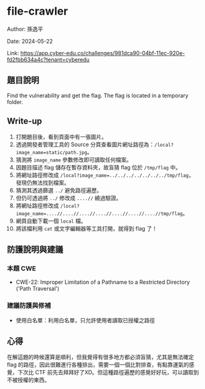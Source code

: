 # file-crawler

Author: 孫逸平

Date: 2024-05-22

Link: https://app.cyber-edu.co/challenges/981dca90-04bf-11ec-920e-fd2fbb634a4c?tenant=cyberedu

## 題目說明

Find the vulnerability and get the flag. The flag is located in a temporary folder.

## Write-up

1. 打開題目後，看到頁面中有一張圖片。
2. 透過開發者管理工具的 Source 分頁查看圖片網址路徑為：`/local?image_name=static/path.jpg`。
3. 猜測將 `image_name` 參數修改即可讀取任何檔案。
4. 因題目描述 flag 儲存在暫存資料夾，故盲猜 flag 位於 `/tmp/flag` 中。
5. 將網址路徑修改成 `/local?image_name=../../../../../../../tmp/flag`，發現仍無法找到檔案。
6. 猜測其透過篩選 `../` 避免路徑遍歷。
7. 但仍可透過將 `../` 修改成 `....//` 繞過驗證。
8. 將網址路徑修改成 `/local?image_name=....//....//....//....//....//....//....//tmp/flag`。
9. 網頁自動下載一個 `local` 檔。
10. 將該檔利用 `cat` 或文字編輯器等工具打開，就得到 flag 了！

## 防護說明與建議

### 本題 CWE

* CWE-22: Improper Limitation of a Pathname to a Restricted Directory ('Path Traversal')

### 建議防護與修補

* 使用白名單：利用白名單，只允許使用者讀取已授權之路徑

## 心得

在解這題的時候還算是順利，但我覺得有很多地方都必須盲猜，尤其是無法確定 flag 的路徑，因此很難進行各種排出，需要一個一個比對排查，有點靠運氣的感覺，下次比 CTF 前先去拜拜好了XD。但這種路徑遍歷的感覺好好玩，可以讀取到不被授權的東西。
